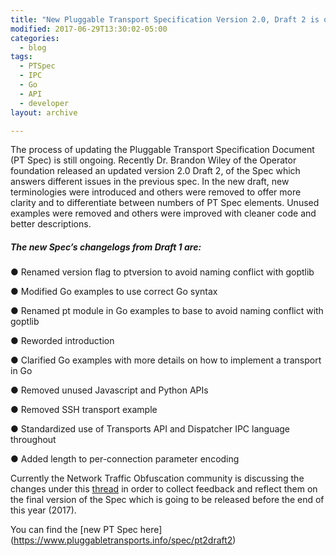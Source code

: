 ```yaml
---
title: "New Pluggable Transport Specification Version 2.0, Draft 2 is out"
modified: 2017-06-29T13:30:02-05:00
categories:
  - blog
tags:
  - PTSpec
  - IPC
  - Go
  - API
  - developer
layout: archive

---
```

The process of updating the Pluggable Transport Specification Document (PT Spec) is still ongoing. Recently Dr. Brandon Wiley of the Operator foundation released an updated version 2.0 Draft 2, of the Spec which answers different issues in the previous spec. 
In the new draft, new terminologies were introduced and others were removed to offer more clarity and to differentiate between numbers of PT Spec elements. Unused examples were removed and others were improved with cleaner code and better descriptions. 

##### The new Spec’s changelogs from Draft 1 are:

● Renamed version flag to ptversion to avoid naming conflict with goptlib

● Modified Go examples to use correct Go syntax

● Renamed pt module in Go examples to base to avoid naming conflict with goptlib

● Reworded introduction

● Clarified Go examples with more details on how to implement a transport in Go

● Removed unused Javascript and Python APIs

● Removed SSH transport example

● Standardized use of Transports API and Dispatcher IPC language throughout

● Added length to per-connection parameter encoding

Currently the Network Traffic Obfuscation community is discussing the changes under this [thread](https://groups.google.com/forum/#!topic/traffic-obf/sfDgcZk8s3s) in order to collect feedback and reflect them on the final version of the Spec which is going to be released before the end of this year (2017).

You can find the [new PT Spec here] (https://www.pluggabletransports.info/spec/pt2draft2)


